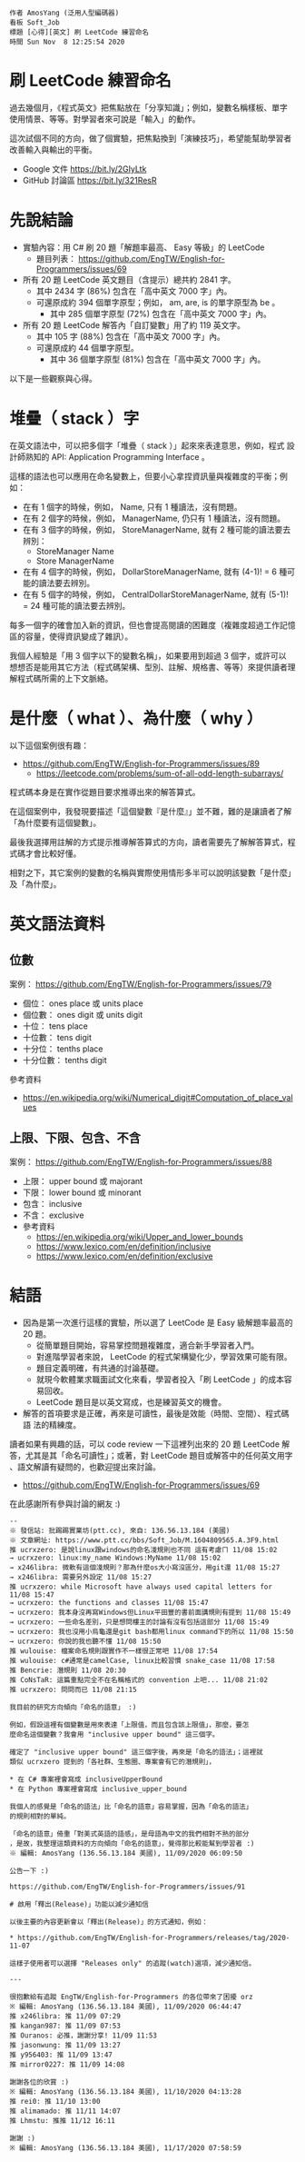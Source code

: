 ```
作者 AmosYang (泛用人型編碼器)
看板 Soft_Job
標題 [心得][英文] 刷 LeetCode 練習命名
時間 Sun Nov  8 12:25:54 2020
```

# 刷 LeetCode 練習命名

過去幾個月，《程式英文》把焦點放在「分享知識」；例如，變數名稱樣板、單字
使用情景、等等。對學習者來可說是「輸入」的動作。

這次試個不同的方向，做了個實驗，把焦點換到「演練技巧」，希望能幫助學習者
改善輸入與輸出的平衡。

* Google 文件 https://bit.ly/2GIyLtk
* GitHub 討論區 https://bit.ly/321ResR

# 先說結論

* 實驗內容：用 C# 刷 20 題「解題率最高、 Easy 等級」的 LeetCode
  * 題目列表： https://github.com/EngTW/English-for-Programmers/issues/69
* 所有 20 題 LeetCode 英文題目（含提示）總共約 2841 字。
  * 其中 2434 字 (86%) 包含在「高中英文 7000 字」內。
  * 可還原成約 394 個單字原型；例如， am, are, is 的單字原型為 be 。
    * 其中 285 個單字原型 (72%) 包含在「高中英文 7000 字」內。
* 所有 20 題 LeetCode 解答內「自訂變數」用了約 119 英文字。
  * 其中 105 字 (88%) 包含在「高中英文 7000 字」內。
  * 可還原成約 44 個單字原型。
    * 其中 36 個單字原型 (81%) 包含在「高中英文 7000 字」內。

以下是一些觀察與心得。

# 堆疊（ stack ）字

在英文語法中，可以把多個字「堆疊（ stack ）」起來來表達意思，例如，程式
設計師熟知的 API: Application Programming Interface 。

這樣的語法也可以應用在命名變數上，但要小心拿捏資訊量與複雜度的平衡；例如：

* 在有 1 個字的時候，例如， Name, 只有 1 種讀法，沒有問題。
* 在有 2 個字的時候，例如， ManagerName, 仍只有 1 種讀法，沒有問題。
* 在有 3 個字的時候，例如， StoreManagerName, 就有 2 種可能的讀法要去辨別：
  * StoreManager Name
  * Store ManagerName
* 在有 4 個字的時候，例如， DollarStoreManagerName, 就有 (4-1)! = 6 種可
  能的讀法要去辨別。
* 在有 5 個字的時候，例如， CentralDollarStoreManagerName, 就有
  (5-1)! = 24 種可能的讀法要去辨別。

每多一個字的確會加入新的資訊，但也會提高閱讀的困難度（複雜度超過工作記憶
區的容量，使得資訊變成了雜訊）。

我個人經驗是「用 3 個字以下的變數名稱」，如果要用到超過 3 個字，或許可以
想想否是能用其它方法（程式碼架構、型別、註解、規格書、等等）來提供讀者理
解程式碼所需的上下文脈絡。

# 是什麼（ what ）、為什麼（ why ）

以下這個案例很有趣：

* https://github.com/EngTW/English-for-Programmers/issues/89
  * https://leetcode.com/problems/sum-of-all-odd-length-subarrays/

程式碼本身是在實作從題目要求推導出來的解答算式。

在這個案例中，我發現要描述「這個變數『是什麼』」並不難，難的是讓讀者了解
「為什麼要有這個變數」。

最後我選擇用註解的方式提示推導解答算式的方向，讀者需要先了解解答算式，程
式碼才會比較好懂。

相對之下，其它案例的變數的名稱與實際使用情形多半可以說明該變數「是什麼」
及「為什麼」。

# 英文語法資料

## 位數

案例： https://github.com/EngTW/English-for-Programmers/issues/79

* 個位： ones place 或 units place
* 個位數： ones digit 或 units digit
* 十位： tens place
* 十位數： tens digit
* 十分位： tenths place
* 十分位數： tenths digit

參考資料

* https://en.wikipedia.org/wiki/Numerical_digit#Computation_of_place_values

## 上限、下限、包含、不含

案例： https://github.com/EngTW/English-for-Programmers/issues/88

* 上限： upper bound 或 majorant
* 下限： lower bound 或 minorant
* 包含： inclusive
* 不含： exclusive
* 參考資料
  * https://en.wikipedia.org/wiki/Upper_and_lower_bounds
  * https://www.lexico.com/en/definition/inclusive
  * https://www.lexico.com/en/definition/exclusive

# 結語

* 因為是第一次進行這樣的實驗，所以選了 LeetCode 是 Easy 級解題率最高的
  20 題。
  * 從簡單題目開始，容易掌控問題複雜度，適合新手學習者入門。
  * 對進階學習者來說， LeetCode 的程式架構變化少，學習效果可能有限。
  * 題目定義明確，有共通的討論基礎。
  * 就現今軟體業求職面試文化來看，學習者投入「刷 LeetCode 」的成本容易回收。
  * LeetCode 題目是以英文寫成，也是練習英文的機會。
* 解答的首項要求是正確，再來是可讀性，最後是效能（時間、空間）、程式碼語
  法的精練度。

讀者如果有興趣的話，可以 code review 一下這裡列出來的 20 題 LeetCode 解
答，尤其是其「命名可讀性」；或著，對 LeetCode 題目或解答中的任何英文用字
、語文解讀有疑問的，也歡迎提出來討論。

* https://github.com/EngTW/English-for-Programmers/issues/69

在此感謝所有參與討論的網友 :)

```
--
※ 發信站: 批踢踢實業坊(ptt.cc), 來自: 136.56.13.184 (美國)
※ 文章網址: https://www.ptt.cc/bbs/Soft_Job/M.1604809565.A.3F9.html
推 ucrxzero: 是說linux跟windows的命名淺規則也不同 這有考慮ㄇ 11/08 15:02
→ ucrxzero: linux:my_name Windows:MyName 11/08 15:02
→ x246libra: 微軟有這個淺規則？那為什麼os大小寫沒區分，用git還 11/08 15:27
→ x246libra: 需要另外設定 11/08 15:27
推 ucrxzero: while Microsoft have always used capital letters for 11/08 15:47
→ ucrxzero: the functions and classes 11/08 15:47
→ ucrxzero: 我本身沒再寫Windows但Linux平田豐的書前面講規則有提到 11/08 15:49
→ ucrxzero: 一些命名差別，只是想問樓主的討論有沒有包括這部分 11/08 15:49
→ ucrxzero: 我也沒用小烏龜還是git bash都用linux command下的所以 11/08 15:50
→ ucrxzero: 你說的我也聽不懂 11/08 15:50
推 wulouise: 檔案命名規則跟實作不一樣很正常吧 11/08 17:54
推 wulouise: c#通常是camelCase, linux比較習慣 snake_case 11/08 17:58
推 Bencrie: 潛規則 11/08 20:30
推 CoNsTaR: 這篇重點完全不在名稱格式的 convention 上吧... 11/08 21:02
推 ucrxzero: 問問而已 11/08 21:15

我目前的研究方向傾向「命名的語意」 :)

例如，假設這裡有個變數是用來表達「上限值，而且包含該上限值」，那麼，要怎
麼命名這個變數？我會用 "inclusive upper bound" 這三個字。

確定了 "inclusive upper bound" 這三個字後，再來是「命名的語法」；這裡就
類似 ucrxzero 提到的「各社群、生態圈、專案會有它的潛規則」，

* 在 C# 專案裡會寫成 inclusiveUpperBound
* 在 Python 專案裡會寫成 inclusive_upper_bound

我個人的感覺是「命名的語法」比「命名的語意」容易掌握，因為「命名的語法」
的規則相對的單純。

「命名的語意」倚重「對美式英語的語感」，是母語為中文的我們相對不熟的部分
，是故，我整理這類資料的方向傾向「命名的語意」，覺得那比較能幫到學習者 :)
※ 編輯: AmosYang (136.56.13.184 美國), 11/09/2020 06:09:50

公告一下 :)

https://github.com/EngTW/English-for-Programmers/issues/91

# 啟用「釋出(Release)」功能以減少通知信

以後主要的內容更新會以「釋出(Release)」的方式通知，例如：

* https://github.com/EngTW/English-for-Programmers/releases/tag/2020-11-07

這樣子使用者可以選擇 "Releases only" 的追蹤(watch)選項，減少通知信。

---

很抱歉給有追蹤 EngTW/English-for-Programmers 的各位帶來了困擾 orz
※ 編輯: AmosYang (136.56.13.184 美國), 11/09/2020 06:44:47
推 x246libra: 推 11/09 07:29
推 kangan987: 推 11/09 07:53
推 Ouranos: 必推，謝謝分享! 11/09 11:53
推 jasonwung: 推 11/09 13:27
推 y956403: 推 11/09 13:47
推 mirror0227: 推 11/09 14:08

謝謝各位的欣賞 :)
※ 編輯: AmosYang (136.56.13.184 美國), 11/10/2020 04:13:28
推 rei0: 推 11/10 13:00
推 alimamado: 推 11/11 14:07
推 Lhmstu: 推推 11/12 16:11

謝謝 :)
※ 編輯: AmosYang (136.56.13.184 美國), 11/17/2020 07:58:59
```
